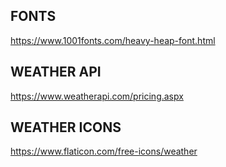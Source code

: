 ## FONTS
https://www.1001fonts.com/heavy-heap-font.html

## WEATHER API
https://www.weatherapi.com/pricing.aspx

## WEATHER ICONS
https://www.flaticon.com/free-icons/weather